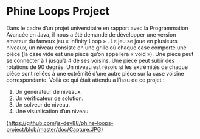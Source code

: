 # Phine Loops Project

Dans le cadre d’un projet universitaire en rapport avec la Programmation Avancée en Java, il nous a été demandé de développer une version amateur du fameux jeu « Infinity Loop » . Le jeu se joue en plusieurs niveaux, un niveau consiste en une grille où chaque case comporte une pièce (la case vide est une pièce qu’on appellera « void »). Une pièce peut se connecter à 1 jusqu’à 4 de ses voisins. Une pièce peut subir des rotations de 90 degrés. Un niveau est résolu si les extrémités de chaque pièce sont reliées à une extrémité d’une autre pièce sur la case voisine correspondante. Voilà ce qui était attendu à l’issu de ce projet :
1. Un générateur de niveaux.
2. Un vérificateur de solution.
3. Un solveur de niveau.
4. Une visualisation d’un niveau.

(https://github.com/js-dev88/phine-loops-project/blob/master/doc/Capture.JPG)
